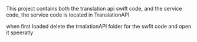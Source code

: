 This project contains both the translation api swift code, and the service code, the service code is located in TranslationAPI 

when first loaded delete the trnalationAPI folder for the swfit code and open it speeratly
